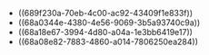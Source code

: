 - ((689f230a-70eb-4c00-ac92-43409f1e833f))
- ((68a0344e-4380-4e56-9069-3b5a93740c9a))
- ((68a18e67-3994-4d80-a04a-1e3bb6419e17))
- ((68a08e82-7883-4860-a014-7806250ea284))